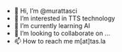- 👋 Hi, I’m @murattasci
- 👀 I’m interested in TTS technology
- 🌱 I’m currently learning AI
- 💞️ I’m looking to collaborate on ...
- 📫 How to reach me m[at]tas.la

<!---
murattasci/murattasci is a ✨ special ✨ repository because its `README.md` (this file) appears on your GitHub profile.
You can click the Preview link to take a look at your changes.
--->
